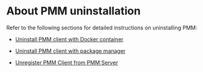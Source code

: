 # About PMM uninstallation

 Refer to the following sections for detailed instructions on uninstalling PMM:

* [Uninstall PMM client with Docker container](uninstall_docker.md)

* [Uninstall PMM client with package manager](uninstall_package_manager.md)

* [Unregister PMM Client from PMM Server](unregister_client.md)